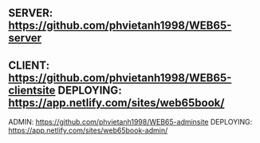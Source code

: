 SERVER: https://github.com/phvietanh1998/WEB65-server
--
CLIENT: https://github.com/phvietanh1998/WEB65-clientsite
DEPLOYING: https://app.netlify.com/sites/web65book/
--
ADMIN: https://github.com/phvietanh1998/WEB65-adminsite
DEPLOYING: https://app.netlify.com/sites/web65book-admin/
